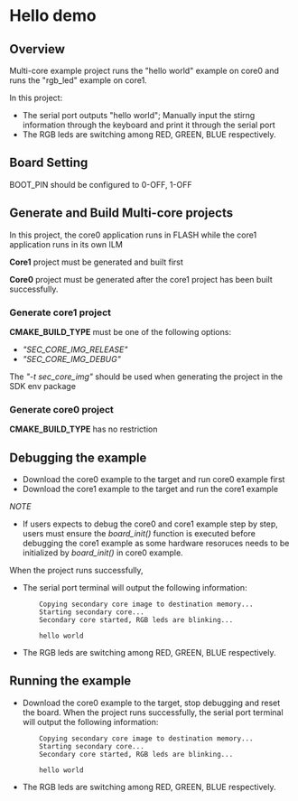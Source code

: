 # Hello demo
## Overview

Multi-core example project runs the "hello world" example on core0 and runs the "rgb_led" example on core1.

In this project:
 - The serial port outputs "hello world"; Manually input the stirng information through the keyboard and print it through the serial port
 - The RGB leds are switching among RED, GREEN, BLUE respectively.


## Board Setting

  BOOT_PIN should be configured to 0-OFF, 1-OFF




## Generate and Build Multi-core projects


In this project, the core0 application runs in FLASH while the core1 application runs in its own ILM

__Core1__ project must be generated and built first

__Core0__ project must be generated after the core1 project has been built successfully.

### Generate core1 project
__CMAKE_BUILD_TYPE__ must be one of the following options:
- *"SEC_CORE_IMG_RELEASE"*
- *"SEC_CORE_IMG_DEBUG"*

The *"-t sec_core_img"* should be used when generating the project in the SDK env package

### Generate core0 project
__CMAKE_BUILD_TYPE__ has no restriction


## Debugging the example

- Download the core0 example to the target and run core0 example first
- Download the core1 example to the target and run the core1 example

*NOTE*
- If users expects to debug the core0 and core1 example step by step, users must ensure the *board_init()* function is executed before debugging the core1 example as some hardware resoruces needs to be initialized by *board_init()* in core0 example.

When the project runs successfully,
- The serial port terminal will output the following information:
    ```shell
        Copying secondary core image to destination memory...
        Starting secondary core...
        Secondary core started, RGB leds are blinking...

        hello world
    ```
- The RGB leds are switching among RED, GREEN, BLUE respectively.

## Running the example
- Download the core0 example to the target, stop debugging and reset the board. When the project runs successfully, the serial port terminal will output the following information:
    ```shell
        Copying secondary core image to destination memory...
        Starting secondary core...
        Secondary core started, RGB leds are blinking...

        hello world
    ```
- The RGB leds are switching among RED, GREEN, BLUE respectively.